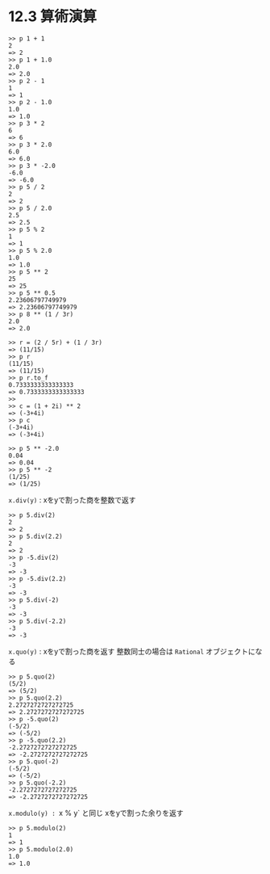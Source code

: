 # 12.3 算術演算

```
>> p 1 + 1
2
=> 2
>> p 1 + 1.0
2.0
=> 2.0
>> p 2 - 1
1
=> 1
>> p 2 - 1.0
1.0
=> 1.0
>> p 3 * 2
6
=> 6
>> p 3 * 2.0
6.0
=> 6.0
>> p 3 * -2.0
-6.0
=> -6.0
>> p 5 / 2
2
=> 2
>> p 5 / 2.0
2.5
=> 2.5
>> p 5 % 2
1
=> 1
>> p 5 % 2.0
1.0
=> 1.0
>> p 5 ** 2
25
=> 25
>> p 5 ** 0.5
2.23606797749979
=> 2.23606797749979
>> p 8 ** (1 / 3r)
2.0
=> 2.0
```

```
>> r = (2 / 5r) + (1 / 3r)
=> (11/15)
>> p r
(11/15)
=> (11/15)
>> p r.to_f
0.7333333333333333
=> 0.7333333333333333
>> 
>> c = (1 + 2i) ** 2
=> (-3+4i)
>> p c
(-3+4i)
=> (-3+4i)
```

```
>> p 5 ** -2.0
0.04
=> 0.04
>> p 5 ** -2
(1/25)
=> (1/25)
```

`x.div(y)` : xをyで割った商を整数で返す

```
>> p 5.div(2)
2
=> 2
>> p 5.div(2.2)
2
=> 2
>> p -5.div(2)
-3
=> -3
>> p -5.div(2.2)
-3
=> -3
>> p 5.div(-2)
-3
=> -3
>> p 5.div(-2.2)
-3
=> -3
```

`x.quo(y)` : xをyで割った商を返す 整数同士の場合は `Rational` オブジェクトになる

```
>> p 5.quo(2)
(5/2)
=> (5/2)
>> p 5.quo(2.2)
2.2727272727272725
=> 2.2727272727272725
>> p -5.quo(2)
(-5/2)
=> (-5/2)
>> p -5.quo(2.2)
-2.2727272727272725
=> -2.2727272727272725
>> p 5.quo(-2)
(-5/2)
=> (-5/2)
>> p 5.quo(-2.2)
-2.2727272727272725
=> -2.2727272727272725
```

`x.modulo(y) : `x % y` と同じ xをyで割った余りを返す

```
>> p 5.modulo(2)
1
=> 1
>> p 5.modulo(2.0)
1.0
=> 1.0
```

